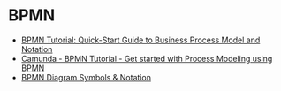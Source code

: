 # BPMN

+ [BPMN Tutorial: Quick-Start Guide to Business Process Model and Notation](https://www.process.st/bpmn-tutorial/)
+ [Camunda - BPMN Tutorial - Get started with Process Modeling using BPMN](https://camunda.com/bpmn/)
+ [BPMN Diagram Symbols & Notation](https://www.lucidchart.com/pages/bpmn-symbols-explained#top-info)